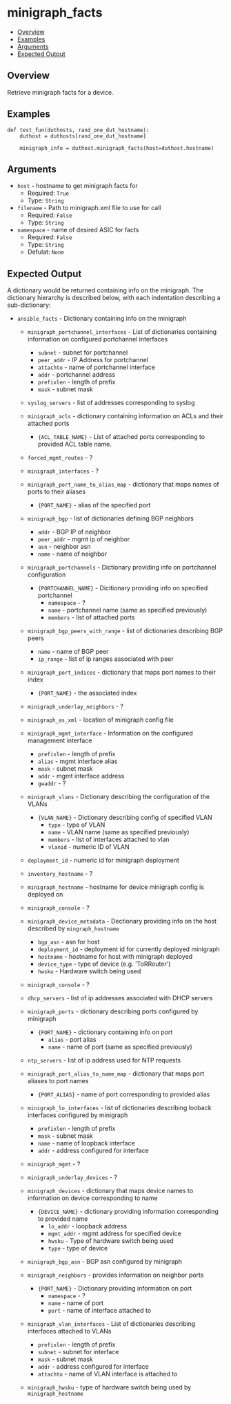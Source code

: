 # minigraph_facts

- [Overview](#overview)
- [Examples](#examples)
- [Arguments](#arguments)
- [Expected Output](#expected-output)

## Overview
Retrieve minigraph facts for a device.

## Examples
```
def test_fun(duthosts, rand_one_dut_hostname):
    duthost = duthosts[rand_one_dut_hostname]

    minigraph_info = duthost.minigraph_facts(host=duthost.hostname)
```

## Arguments
- `host` - hostname to get minigraph facts for
    - Required: `True`
    - Type: `String`
- `filename` - Path to minigraph.xml file to use for call
    - Required: `False`
    - Type: `String`
- `namespace` - name of desired ASIC for facts
    - Required: `False`
    - Type: `String`
    - Defulat: `None`

## Expected Output
A dictionary would be returned containing info on the minigraph. The dictionary hierarchy is described below, with each indentation describing a sub-dictionary:

- `ansible_facts` - Dictionary containing info on the minigraph
    - `minigraph_portchannel_interfaces` - List of dictionaries containing information on configured portchannel interfaces
        - `subnet` - subnet for portchannel
        - `peer_addr` - IP Address for portchannel
        - `attachto` - name of portchannel interface
        - `addr` - portchannel address
        - `prefixlen` - length of prefix
        - `mask` - subnet mask
    - `syslog_servers` - list of addresses corresponding to syslog
    - `minigraph_acls` - dictionary containing information on ACLs and their attached ports
        - `{ACL_TABLE_NAME}` - List of attached ports corresponding to provided ACL table name.
    - `forced_mgmt_routes` - ?
    - `minigraph_interfaces` - ?
    - `minigraph_port_name_to_alias_map` - dictionary that maps names of ports to their aliases
        - `{PORT_NAME}` - alias of the specified port
    - `minigraph_bgp` - list of dictionaries defining BGP neighbors
        - `addr` - BGP IP of neighbor
        - `peer_addr` - mgmt ip of neighbor
        - `asn` - neighbor asn
        - `name` - name of neighbor
    - `minigraph_portchannels` - Dictionary providing info on portchannel configuration
        - `{PORTCHANNEL_NAME}` - Dicitionary providing info on specified portchannel
            - `namespace` - ?
            - `name` - portchannel name (same as specified previously)
            - `members` - list of attached ports
    - `minigraph_bgp_peers_with_range` - list of dictionaries describing BGP peers
        - `name` - name of BGP peer
        - `ip_range` - list of ip ranges associated with peer
    - `minigraph_port_indices` - dictionary that maps port names to their index
        - `{PORT_NAME}` - the associated index
    - `minigraph_underlay_neighbors` - ?
    - `minigraph_as_xml` - location of minigraph config file
    - `minigraph_mgmt_interface` - Information on the configured management interface
        - `prefixlen` - length of prefix
        - `alias` - mgmt interface alias
        - `mask` - subnet mask
        - `addr` - mgmt interface address
        - `gwaddr` - ?
    - `minigraph_vlans` - Dictionary describing the configuration of the VLANs
        - `{VLAN_NAME}` - Dictionary describing config of specified VLAN
            - `type` - type of VLAN
            - `name` - VLAN name (same as specified previously)
            - `members` - list of interfaces attached to vlan
            - `vlanid` - numeric ID of VLAN
    - `deployment_id` - numeric id for minigraph deployment
    - `inventory_hostname` - ?
    - `minigraph_hostname` - hostname for device minigraph config is deployed on
    - `minigraph_console` - ?
    - `minigraph_device_metadata` - Dectionary providing info on the host described by `mingraph_hostname`
        - `bgp_asn` - asn for host
        - `deployment_id` - deployment id for currently deployed minigraph
        - `hostname` - hostname for host with minigraph deployed
        - `device_type` - type of device (e.g. 'ToRRouter')
        - `hwsku` - Hardware switch being used
    - `minigraph_console` - ?
    - `dhcp_servers` - list of ip addresses associated with DHCP servers
    - `minigraph_ports` - dictionary describing ports configured by minigraph
        - `{PORT_NAME}` - dictionary containing info on port
            - `alias` - port alias
            - `name` - name of port (same as specified previously)
    - `ntp_servers` - list of ip address used for NTP requests
    - `minigraph_port_alias_to_name_map` - dictionary that maps port aliases to port names
        - `{PORT_ALIAS}` - name of port corresponding to provided alias
    - `minigraph_lo_interfaces` - list of dictionaries describing looback interfaces configured by minigraph
        - `prefixlen` - length of prefix
        - `mask` - subnet mask
        - `name` - name of loopback interface
        - `addr` - address configured for interface
    - `minigraph_mgmt` - ?
    - `minigraph_underlay_devices` - ?
    - `minigraph_devices` - dictionary that maps device names to information on device corresponding to name
        - `{DEVICE_NAME}` - dictionary providing information corresponding to provided name
            - `lo_addr` - loopback address
            - `mgmt_addr` - mgmt address for specified device
            - `hwsku` - Type of hardware switch being used
            - `type` - type of device

    - `minigraph_bgp_asn` - BGP asn configured by minigraph
    - `minigraph_neighbors` - provides information on neighbor ports
        - `{PORT_NAME}` - Dictionary providing information on port
            - `namespace` - ?
            - `name` - name of port
            - `port` - name of interface attached to
    - `minigraph_vlan_interfaces` - List of dictionaries describing interfaces attached to VLANs
        - `prefixlen` - length of prefix
        - `subnet` - subnet for interface
        - `mask` - subnet mask
        - `addr` - address configured for interface
        - `attachto` - name of VLAN interface is attached to
    - `minigraph_hwsku` - type of hardware switch being used by `minigraph_hostname`
